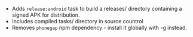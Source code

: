 * Adds `release:android` task to build a releases/ directory containing a signed APK for distribution.
* Includes compiled tasks/ directory in source countrol
* Removes `phonegap` npm dependency - install it globally with -g instead.
